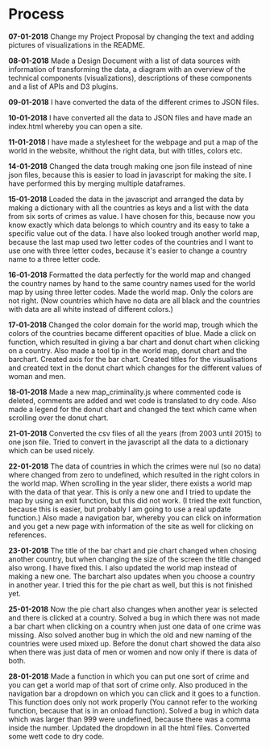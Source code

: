 # Process
__07-01-2018__
Change my Project Proposal by changing the text and adding pictures of visualizations in the README.

__08-01-2018__
Made a Design Document with a list of data sources with information of transforming the data, a diagram with an overview of the technical components (visualizations), descriptions of these components and a list of APIs and D3 plugins.

__09-01-2018__
I have converted the data of the different crimes to JSON files.

__10-01-2018__
I have converted all the data to JSON files and have made an index.html whereby you can open a site.

__11-01-2018__
I have made a stylesheet for the webpage and put a map of the world in the website, whithout the right data, but with titles, colors etc.

__14-01-2018__
Changed the data trough making one json file instead of nine json files, because this is easier to load in javascript for making the site. I have performed this by merging multiple dataframes. 


__15-01-2018__
Loaded the data in the javascript and arranged the data by making a dictionary with all the countries as keys and a list with the data from six sorts of crimes as value. I have chosen for this, because now you know exactly which data belongs to which country and its easy to take a specific value out of the data. I have also looked trough another world map, because the last map used two letter codes of the countries and I want to use one with three letter codes, because it's easier to change a country name to a three letter code. 

__16-01-2018__
Formatted the data perfectly for the world map and changed the country names by hand to the same country names used for the world map by using three letter codes. Made the world map. Only the colors are not right. (Now countries which have no data are all black and the countries with data are all white instead of different colors.)

__17-01-2018__
Changed the color domain for the world map, trough which the colors of the countries became different opacities of blue. Made a click on function, which resulted in giving a bar chart and donut chart when clicking on a country. Also made a tool tip in the world map, donut chart and the barchart. Created axis for the bar chart. Created titles for the visualisations and created text in the donut chart which changes for the different values of woman and men.

__18-01-2018__
Made a new map_criminality.js where commented code is deleted, comments are added and wet code is translated to dry code. Also made a legend for the donut chart and changed the text which came when scrolling over the donut chart.

__21-01-2018__
Converted the csv files of all the years (from 2003 until 2015) to one json file. Tried to convert in the javascript all the data to a dictionary which can be used nicely.

__22-01-2018__
The data of countries in which the crimes were nul (so no data) where changed from zero to undefined, which resulted in the right colors in the world map. When scrolling in the year slider, there exists a world map with the data of that year. This is only a new one and I tried to update the map by using an exit function, but this did not work. (I tried the exit function, because this is easier, but probably I am going to use a real update function.) Also made a navigation bar, whereby you can click on information and you get a new page with information of the site as well for clicking on references.

__23-01-2018__
The title of the bar chart and pie chart changed when chosing another country, but when changing the size of the screen the title changed also wrong. I have fixed this. I also updated the world map instead of making a new one. The barchart also updates when you choose a country in another year. I tried this for the pie chart as well, but this is not finished yet.

__25-01-2018__
Now the pie chart also changes when another year is selected and there is clicked at a country. Solved a bug in which there was not made a bar chart when clicking on a country when just one data of one crime was missing. Also solved another bug in which the old and new naming of the countries were used mixed up. Before the donut chart showed the data also when there was just data of men or women and now only if there is data of both. 

__28-01-2018__
Made a function in which you can put one sort of crime and you can get a world map of that sort of crime only. Also produced in the navigation bar a dropdown on which you can click and it goes to a function. This function does only not work properly (You cannot refer to the working function, because that is in an onload function). Solved a bug in which data which was larger than 999 were undefined, because there was a comma inside the number. Updated the dropdown in all the html files. Converted some wett code to dry code.
